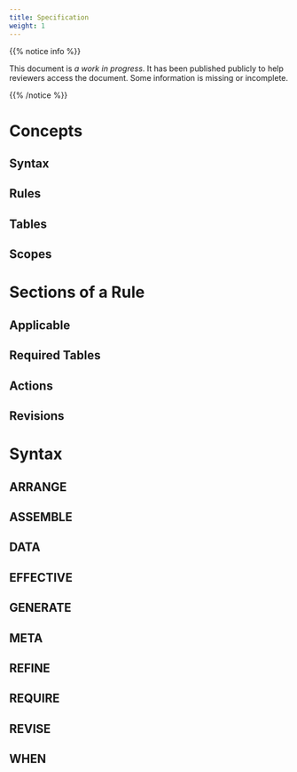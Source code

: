 ```yaml
---
title: Specification
weight: 1
---
```

{{% notice info %}}

This document is *a work in progress*. It has been published publicly to help
reviewers access the document. Some information is missing or incomplete.

{{% /notice %}}

# Concepts

## Syntax

## Rules

## Tables

## Scopes

# Sections of a Rule

## Applicable

## Required Tables

## Actions

## Revisions

# Syntax

## ARRANGE

## ASSEMBLE

## DATA

## EFFECTIVE

## GENERATE

## META

## REFINE

## REQUIRE

## REVISE

## WHEN
